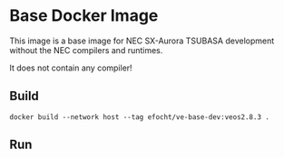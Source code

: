 # Base Docker Image

This image is a base image for NEC SX-Aurora TSUBASA development
without the NEC compilers and runtimes.

It does not contain any compiler!

## Build

```
docker build --network host --tag efocht/ve-base-dev:veos2.8.3 .
```

## Run


